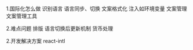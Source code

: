 1.国际化怎么做
识别语言
语言同步、切换
文案格式化
   注入如环境变量
文案管理
   文案管理工具

2.难点问题
排版
语言切换后更新机制
货币处理

2.开发解决方案
react-intl
